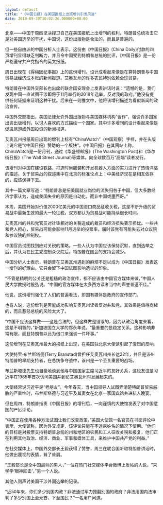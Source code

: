 ```yaml
---
layout: default
title: "《中国日报》在美国报纸上出版增刊引发风波"
date: 2018-09-30T10:02:26.000000+08:00
---
```


北京——中国于周四坚决捍卫自己在美国报纸上出增刊的权利，特朗普总统攻击它是对美国选举的干扰，中国说，这份出版物是合法的，而且是普遍的。


但一些自由派的中国分析人士表示，这份由《中国日报》(China Daily)付款的四页增刊显得缺乏判断力，并且令中国受到特朗普总统的批评，《中国日报》是一份严格遵守共产党指令的英文报纸。


周日出现在《得梅因纪事报》上的这份增刊，设计成看起来像是在算特朗普与中国贸易战经济成本账的新闻报道。艾奥瓦州的许多农民特别依赖全球贸易。


特朗普在中国外交部长也出席的联合国安理会上发表讲话时说：“遗憾的是，我们发现中国一直试图干涉即将于11月举行的2018年选举，反对我的政府。”他没有提供任何证据来证明这种干扰。后来在一则推文中，他将该增刊描述为看似新闻的政治宣传。


中国外交部指出，美国法律允许外国出版物与美国媒体机构“合作”，强调许多国家出资出版增刊，以讨人喜欢的方式描绘一个国家。其中许多增刊的设计看起来像是促进旅游或外国投资的新闻报道。


艾奥瓦州报纸周日出现的增刊上标有“ChinaWatch”（中国观察）字样，并在头版上说它是“《中国日报》赞助的一个版块”。《中国日报》在其网站上称，ChinaWatch是一份月刊，通过《华盛顿邮报》(The Washington Post)和《华尔街日报》(The Wall Street Journal)等媒体，向全球数百万“高端”读者发行。


该增刊对中国在建设铁路、打造时尚服装和开发机器人方面的实力进行了热情洋溢的描述。关于贸易战的叙述集中在北京的标准论点上：中美经济现在是相互依存的，应该保持下去。


其中一篇文章写道：“特朗普总是把美国就业岗位的流失归咎于中国，但大多数经济学家认为，造成美国失业的原因是自动化，而非中国或墨西哥。”


本周，美国开始对价值2000亿美元的中国进口商品征收关税，这是不断升级的贸易战中最新生效的最大一轮征税，双方都认为贸易战可能持续很长时间。


艾奥瓦州的共和党官员对针锋相对的关税造成的裁员和经济损失表示担忧。一些共和党人担心，贸易战可能会影响11月选举的投票率，届时该党有可能失去对众议院和参议院的控制权。


中国官员试图找到应对关税的策略，一些人认为中国应该保持沉默，直到选举之后，并认为在民主党控制众议院后，特朗普在国会的支持会减少。


中国分析人士表示，特朗普在艾奥瓦州遇到的麻烦不足以成为《中国日报》发表这一增刊的好理由，它只会留下中国试图影响选举的印象。


“不管是精明的公关还是粗糙的政治宣传，都不应该由中国官方媒体来做，”中国人民大学教授时殷弘说。“中国的官方媒体在太多西方读者当中的声誉普遍不佳。”


他说，这份增刊强化了人们的普遍看法，即国有媒体是政府的宣传部门。


也有人说，这份增刊是否能成功影响艾奥瓦州读者反对共和党，其效果是值得商榷的，而且惹怒总统的风险太大了。


“中国不应该这样做——这是合法的，但这样做是错误的，因为从政治角度来看，这是不明智的，”新加坡国立大学的郑永年说。“最重要的是稳定关系。这种影响非常有限，而且特朗普以此为借口来强调一件坏事。”


这份增刊在艾奥瓦州最大的报纸上出现，在美国驻北京大使馆引起了激烈的反响。


大使特里·布兰斯塔德(Terry Branstad)曾担任艾奥瓦州州长达22年，并且是该州特朗普的早期支持者，在总统争夺战中，该州是一个至关重要的战场。


布兰斯塔德先生也自豪地谈到他与中国国家主席习近平的友好关系，这段友谊是习近平在1985年首次访问美国并到访艾奥瓦州时发展起来的。


大使经常说习近平是“老朋友”。今年春天，当中国领导人试图弄清楚特朗普贸易威胁的严重性时，布兰斯塔德与习近平及其妻女在北京一家国宾馆共进私人晚宴。


但在周四，特朗普指责《中国日报》的增刊后，一向谨慎的大使馆发表了对中国意图的严厉评论。


“中国正在使用各种方法试图让我们改变政策，”美国大使馆一名官员在书面评论中表示，大使馆称，因为外交规定，该评论只能在不透露姓名的情况下使用。“他们的目标是对投票支持特朗普总统的州和地区的农民和工人征收关税和报复，他们正在利用其他政治、经济、商业、军事和媒体工具，来维护中国共产党的利益。”


在社交媒体上，中国外交部长王毅获得了赞誉，周三在联合国听取特朗普讲话时，他做出蔑视的表情，耸了耸肩。


“王毅部长是全中国最帅的男人，”一位在热门社交媒体平台微博上发帖的人说。“来学学‘眼神回击’，”另一个人说。


其他人则声讨美国干涉外国选举的记录。


“近50年来，你们多少别国内政？非法通过军力推翻别国的政府？非法用国内法审判了多少别国上至元首、下至国民？”一名用户问道。

